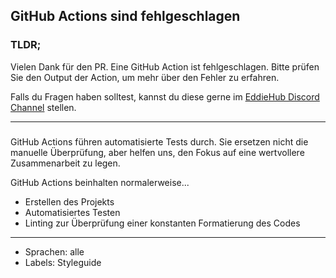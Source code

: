## GitHub Actions sind fehlgeschlagen

### TLDR;

Vielen Dank für den PR. Eine GitHub Action ist fehlgeschlagen. Bitte prüfen Sie
den Output der Action, um mehr über den Fehler zu erfahren.

Falls du Fragen haben solltest, kannst du diese gerne im [EddieHub Discord Channel](http://discord.eddiehub.org) stellen.

---

###

GitHub Actions führen automatisierte Tests durch. Sie ersetzen nicht die manuelle
Überprüfung, aber helfen uns, den Fokus auf eine wertvollere Zusammenarbeit zu legen.

GitHub Actions beinhalten normalerweise...

- Erstellen des Projekts
- Automatisiertes Testen
- Linting zur Überprüfung einer konstanten Formatierung des Codes

---

- Sprachen: alle
- Labels: Styleguide
